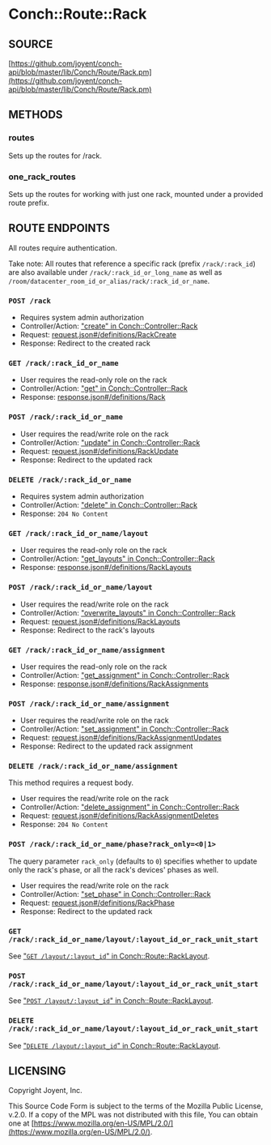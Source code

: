 # Conch::Route::Rack

## SOURCE

[https://github.com/joyent/conch-api/blob/master/lib/Conch/Route/Rack.pm](https://github.com/joyent/conch-api/blob/master/lib/Conch/Route/Rack.pm)

## METHODS

### routes

Sets up the routes for /rack.

### one\_rack\_routes

Sets up the routes for working with just one rack, mounted under a provided route prefix.

## ROUTE ENDPOINTS

All routes require authentication.

Take note: All routes that reference a specific rack (prefix `/rack/:rack_id`) are also
available under `/rack/:rack_id_or_long_name` as well as
`/room/datacenter_room_id_or_alias/rack/:rack_id_or_name`.

### `POST /rack`

- Requires system admin authorization
- Controller/Action: ["create" in Conch::Controller::Rack](../modules/Conch%3A%3AController%3A%3ARack#create)
- Request: [request.json#/definitions/RackCreate](../json-schema/request.json#/definitions/RackCreate)
- Response: Redirect to the created rack

### `GET /rack/:rack_id_or_name`

- User requires the read-only role on the rack
- Controller/Action: ["get" in Conch::Controller::Rack](../modules/Conch%3A%3AController%3A%3ARack#get)
- Response: [response.json#/definitions/Rack](../json-schema/response.json#/definitions/Rack)

### `POST /rack/:rack_id_or_name`

- User requires the read/write role on the rack
- Controller/Action: ["update" in Conch::Controller::Rack](../modules/Conch%3A%3AController%3A%3ARack#update)
- Request: [request.json#/definitions/RackUpdate](../json-schema/request.json#/definitions/RackUpdate)
- Response: Redirect to the updated rack

### `DELETE /rack/:rack_id_or_name`

- Requires system admin authorization
- Controller/Action: ["delete" in Conch::Controller::Rack](../modules/Conch%3A%3AController%3A%3ARack#delete)
- Response: `204 No Content`

### `GET /rack/:rack_id_or_name/layout`

- User requires the read-only role on the rack
- Controller/Action: ["get\_layouts" in Conch::Controller::Rack](../modules/Conch%3A%3AController%3A%3ARack#get_layouts)
- Response: [response.json#/definitions/RackLayouts](../json-schema/response.json#/definitions/RackLayouts)

### `POST /rack/:rack_id_or_name/layout`

- User requires the read/write role on the rack
- Controller/Action: ["overwrite\_layouts" in Conch::Controller::Rack](../modules/Conch%3A%3AController%3A%3ARack#overwrite_layouts)
- Request: [request.json#/definitions/RackLayouts](../json-schema/request.json#/definitions/RackLayouts)
- Response: Redirect to the rack's layouts

### `GET /rack/:rack_id_or_name/assignment`

- User requires the read-only role on the rack
- Controller/Action: ["get\_assignment" in Conch::Controller::Rack](../modules/Conch%3A%3AController%3A%3ARack#get_assignment)
- Response: [response.json#/definitions/RackAssignments](../json-schema/response.json#/definitions/RackAssignments)

### `POST /rack/:rack_id_or_name/assignment`

- User requires the read/write role on the rack
- Controller/Action: ["set\_assignment" in Conch::Controller::Rack](../modules/Conch%3A%3AController%3A%3ARack#set_assignment)
- Request: [request.json#/definitions/RackAssignmentUpdates](../json-schema/request.json#/definitions/RackAssignmentUpdates)
- Response: Redirect to the updated rack assignment

### `DELETE /rack/:rack_id_or_name/assignment`

This method requires a request body.

- User requires the read/write role on the rack
- Controller/Action: ["delete\_assignment" in Conch::Controller::Rack](../modules/Conch%3A%3AController%3A%3ARack#delete_assignment)
- Request: [request.json#/definitions/RackAssignmentDeletes](../json-schema/request.json#/definitions/RackAssignmentDeletes)
- Response: `204 No Content`

### `POST /rack/:rack_id_or_name/phase?rack_only=<0|1>`

The query parameter `rack_only` (defaults to `0`) specifies whether to update
only the rack's phase, or all the rack's devices' phases as well.

- User requires the read/write role on the rack
- Controller/Action: ["set\_phase" in Conch::Controller::Rack](../modules/Conch%3A%3AController%3A%3ARack#set_phase)
- Request: [request.json#/definitions/RackPhase](../json-schema/request.json#/definitions/RackPhase)
- Response: Redirect to the updated rack

### `GET /rack/:rack_id_or_name/layout/:layout_id_or_rack_unit_start`

See ["`GET /layout/:layout_id`" in Conch::Route::RackLayout](../modules/Conch%3A%3ARoute%3A%3ARackLayout#get-layoutlayout_id).

### `POST /rack/:rack_id_or_name/layout/:layout_id_or_rack_unit_start`

See ["`POST /layout/:layout_id`" in Conch::Route::RackLayout](../modules/Conch%3A%3ARoute%3A%3ARackLayout#post-layoutlayout_id).

### `DELETE /rack/:rack_id_or_name/layout/:layout_id_or_rack_unit_start`

See ["`DELETE /layout/:layout_id`" in Conch::Route::RackLayout](../modules/Conch%3A%3ARoute%3A%3ARackLayout#delete-layoutlayout_id).

## LICENSING

Copyright Joyent, Inc.

This Source Code Form is subject to the terms of the Mozilla Public License,
v.2.0. If a copy of the MPL was not distributed with this file, You can obtain
one at [https://www.mozilla.org/en-US/MPL/2.0/](https://www.mozilla.org/en-US/MPL/2.0/).
